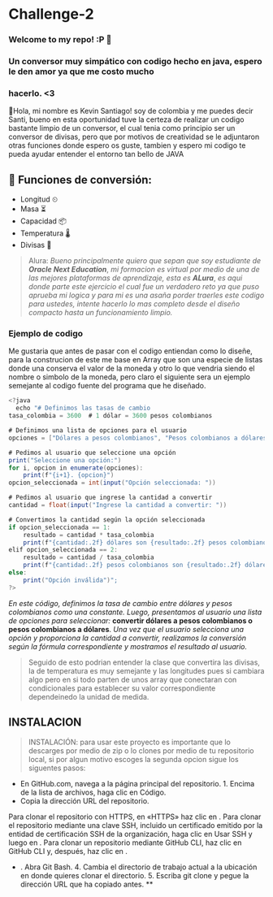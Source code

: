 # Challenge-2
### Welcome to my repo! :P 👋 
### Un conversor muy simpático con codigo hecho en java, espero le den amor ya que me costo mucho 
### hacerlo. &lt;3

👋Hola, mi nombre es Kevin Santiago! soy de colombia y me puedes decir Santi, bueno en esta 
oportunidad tuve la certeza de realizar un codigo bastante limpio de un conversor, el cual 
tenia como principio ser un conversor de divisas, pero que por motivos de creatividad se le 
adjuntaron otras funciones donde espero os guste, tambien y espero mi codigo te pueda ayudar 
entender el entorno tan bello de JAVA

## 📜 Funciones de conversión:
- Longitud ⏲
- Masa ⏳
- Capacidad 📦
- Temperatura 🌡
- Divisas 💱

> Alura: 
*Bueno principalmente quiero que sepan que soy estudiante de* ***Oracle Next Education***, *mi formacion es virtual por medio de una de las mejores plataformas de aprendizaje, esta es* ***ALura***, *es aqui donde parte este ejercicio el cual fue un verdadero reto ya que puso aprueba mi logica y para mi es una asaña porder traerles este codigo para ustedes, intente hacerlo lo mas completo desde el diseño compacto hasta un funcionamiento limpio.*

### Ejemplo de codigo
Me gustaria que antes de pasar  con el codigo entiendan como lo diseñe, para la construcion de este me base en Array que son una especie de listas donde una conserva el valor de la moneda y otro lo que vendria siendo el nombre o simbolo de la moneda, pero claro el siguiente sera un ejemplo semejante al codigo fuente del programa que he diseñado.

```java
<?java
  echo "# Definimos las tasas de cambio
tasa_colombia = 3600  # 1 dólar = 3600 pesos colombianos

# Definimos una lista de opciones para el usuario
opciones = ["Dólares a pesos colombianos", "Pesos colombianos a dólares"]

# Pedimos al usuario que seleccione una opción
print("Seleccione una opción:")
for i, opcion in enumerate(opciones):
    print(f"{i+1}. {opcion}")
opcion_seleccionada = int(input("Opción seleccionada: "))

# Pedimos al usuario que ingrese la cantidad a convertir
cantidad = float(input("Ingrese la cantidad a convertir: "))

# Convertimos la cantidad según la opción seleccionada
if opcion_seleccionada == 1:
    resultado = cantidad * tasa_colombia
    print(f"{cantidad:.2f} dólares son {resultado:.2f} pesos colombianos")
elif opcion_seleccionada == 2:
    resultado = cantidad / tasa_colombia
    print(f"{cantidad:.2f} pesos colombianos son {resultado:.2f} dólares")
else:
    print("Opción inválida")";
?>
```
*En este código, definimos la tasa de cambio entre dólares y pesos colombianos como una constante. Luego, presentamos al usuario una lista de opciones para seleccionar:* **convertir dólares a pesos colombianos o pesos colombianos a dólares**. *Una vez que el usuario selecciona una opción y proporciona la cantidad a convertir, realizamos la conversión según la fórmula correspondiente y mostramos el resultado al usuario.*

> Seguido de esto podrian entender la clase que convertira las divisas, la de temperatura es muy semejante y las longitudes pues si cambiara algo pero en si todo parten de unos array que conectaran con condicionales para establecer su valor correspondiente dependeinedo la unidad de medida.

## INSTALACION 
> INSTALACIÓN: para usar este proyecto es importante que lo descarges por medio de zip o lo clones por medio de tu repositorio local, si por algun motivo escoges la segunda opcion sigue los siguentes pasos:
 - En GitHub.com, navega a la página principal del repositorio. 1. Encima de la lista de archivos, haga clic en  Código.
 - Copia la dirección URL del repositorio.

Para clonar el repositorio con HTTPS, en «HTTPS» haz clic en .
Para clonar el repositorio mediante una clave SSH, incluido un certificado emitido por la entidad de certificación SSH de la organización, haga clic en Usar SSH y luego en .
Para clonar un repositorio mediante GitHub CLI, haz clic en GitHub CLI y, después, haz clic en .
- . Abra Git Bash. 4. Cambia el directorio de trabajo actual a la ubicación en donde quieres clonar el directorio. 5. Escriba git clone y pegue la dirección URL que ha copiado antes. **
